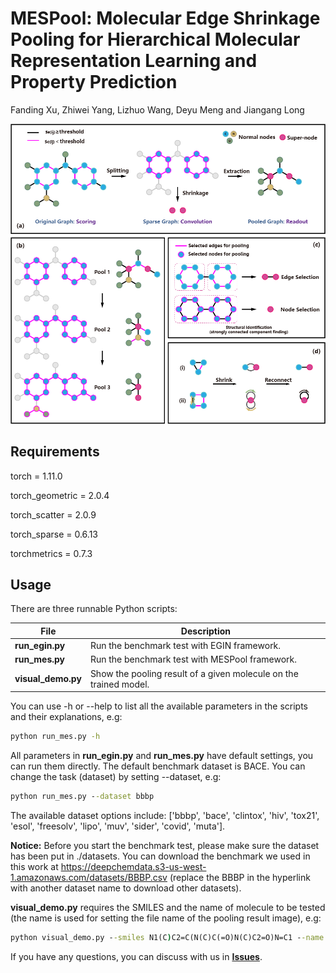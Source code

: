 # MESPool: Molecular Edge Shrinkage Pooling for Hierarchical Molecular Representation Learning and Property Prediction

Fanding Xu, Zhiwei Yang, Lizhuo Wang, Deyu Meng and Jiangang Long

![figure1](main.bmp)

## Requirements

torch = 1.11.0

torch_geometric = 2.0.4

torch_scatter = 2.0.9

torch_sparse = 0.6.13

torchmetrics = 0.7.3

## Usage

There are three runnable Python scripts:


| File   | Description     |
| -------------- | ---- |
| **run_egin.py** | Run the benchmark test with EGIN framework. |
| **run_mes.py** | Run the benchmark test with MESPool framework. |
| **visual_demo.py** | Show the pooling result of a given molecule on the trained model. |

You can use -h or --help to list all the available parameters in the scripts and their explanations, e.g:

```cmd
python run_mes.py -h
```

All parameters in **run_egin.py** and **run_mes.py** have default settings, you can run them directly. The default benchmark dataset is BACE. You can change the task (dataset) by setting --dataset, e.g:

```cmd
python run_mes.py --dataset bbbp
```

The available dataset options include: ['bbbp', 'bace', 'clintox', 'hiv', 'tox21', 'esol', 'freesolv', 'lipo', 'muv', 'sider', 'covid', 'muta'].

**Notice:** Before you start the benchmark test, please make sure the dataset has been put in ./datasets. You can download the benchmark we used in this work at https://deepchemdata.s3-us-west-1.amazonaws.com/datasets/BBBP.csv (replace the BBBP in the hyperlink with another dataset name to download other datasets).

**visual_demo.py** requires the SMILES and the name of molecule to be tested (the name is used for setting the file name of the pooling result image), e.g:

```cmd
python visual_demo.py --smiles N1(C)C2=C(N(C)C(=O)N(C)C2=O)N=C1 --name Caffeine
```

If you have any questions, you can discuss with us in **[Issues](https://github.com/xfd997700/MESPool/issues)**.

